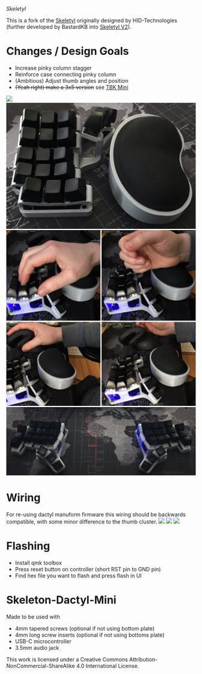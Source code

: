 *Skeletyl*

This is a fork of the [Skeletyl](https://github.com/HID-Technologies/Skeleton-Dactyl-Mini) originally designed by HID-Technologies (further developed by BastardKB into [Skeletyl V2](https://github.com/Bastardkb/Skeletyl)).

# Changes / Design Goals
- Increase pinky column stagger
- Reinforce case connecting pinky column
- (Ambitious) Adjust thumb angles and position
- ~~(Yeah right) make a 3x5 version~~ see [TBK Mini](https://github.com/Bastardkb/TBK-Mini)

![](marble_pinky_stagger.jpg)
![](glamourshot.jpg)
![](handposition.jpeg)
![](built.jpg)

# Wiring
For re-using dactyl manuform firmware this wiring should be backwards compatible, with some minor difference to the thumb cluster.
![](dactyl-manuform-compatible-wiring-left.jpg)
![](dactyl-manuform-compatible-wiring-right.jpg)
![](dactyl-manuform-compatible-wiring-3.jpg)

# Flashing
- Install qmk toolbox
- Press reset button on controller (short RST pin to GND pin)
- Find hex file you want to flash and press flash in UI

# Skeleton-Dactyl-Mini

Made to be used with 

- 4mm tapered screws (optional if not using bottom plate)
- 4mm long screw inserts (optional if not using bottoms plate)
- USB-C microcontroller
- 3.5mm audio jack


This work is licensed under a Creative Commons Attribution-NonCommercial-ShareAlike 4.0 International License.

